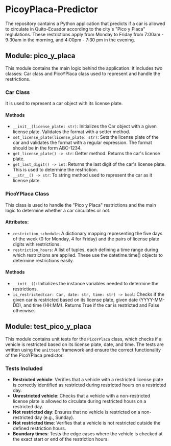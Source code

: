 # PicoyPlaca-Predictor

The repository cantains a Python application that predicts if a car is allowed to circulate in Quito-Ecuador
according to the city's "Pico y Placa" reglulations. These restrictions apply from Monday to Friday from 
7:00am - 9:30am in the morning, and 4:00pm - 7:30 pm in the evening. 

## Module: pico_y_placa 
This module contains the main logic behind the application. It includes two classes: Car class and PicoYPlaca class
used to represent and handle the restrictions. 

### Car Class 
It is used to represent a car object with its license plate. 
#### Methods
- `__init__(license_plate: str)`: Initializes the Car object with a given license plate. Validates the format with a setter method.
- `set_license_plate(license_plate: str)`: Sets the license plate of the car and validates the format with a regular expression. The format should be in the form ABC-1234.
- `get_license_plate() -> str`: Getter method. Returns the car's license plate.
- `get_last_digit() -> int`: Returns the last digit of the car's license plate. This is used to determine the restriction.
- `__str__() -> str`: To string method used to represent the car as it license plate.

### PicoYPlaca Class
This class is used to handle the "Pico y Placa" restrictions and the main logic to determine whether a car circulates or not. 
#### Attributes: 
- `restriction_schedule`: A dictionary mapping representing the five days of the week (0 for Monday, 4 for Friday) and the pairs of
  license plate digits with restrictions.
- `restriction_hours`: A list of tuples, each defining a time range during which restrictions are applied. These use the datetime.time() objects to
  determine restrictions easily.
#### Methods 
- `__init__()`: Initializes the instance variables needed to determine the restrictions.
- `is_restricted(car: Car, date: str, time: str) -> bool`: Checks if the given car is restricted based on its license plate, given date (YYYY-MM-DD), and time (HH:MM).
   Returns True if the car is restricted and False otherwise.

## Module: test_pico_y_placa
This module contains unit tests for the `PicoYPlaca` class, which checks if a vehicle is restricted based on its license plate, date, and time. 
The tests are written using the `unittest` framework and ensure the correct functionality of the PicoYPlaca predictor.

### Tests Included
- **Restricted vehicle**: Verifies that a vehicle with a restricted license plate is correctly identified as restricted during restricted hours on a restricted day.
- **Unrestricted vehicle**: Checks that a vehicle with a non-restricted license plate is allowed to circulate during restricted hours on a restricted day.
- **Not restricted day**:  Ensures that no vehicle is restricted on a non-restricted day (e.g., Sunday).
- **Not restricted time**:  Verifies that a vehicle is not restricted outside the defined restriction hours.
- **Boundary times**:  Tests the edge cases where the vehicle is checked at the exact start or end of the restriction hours.
